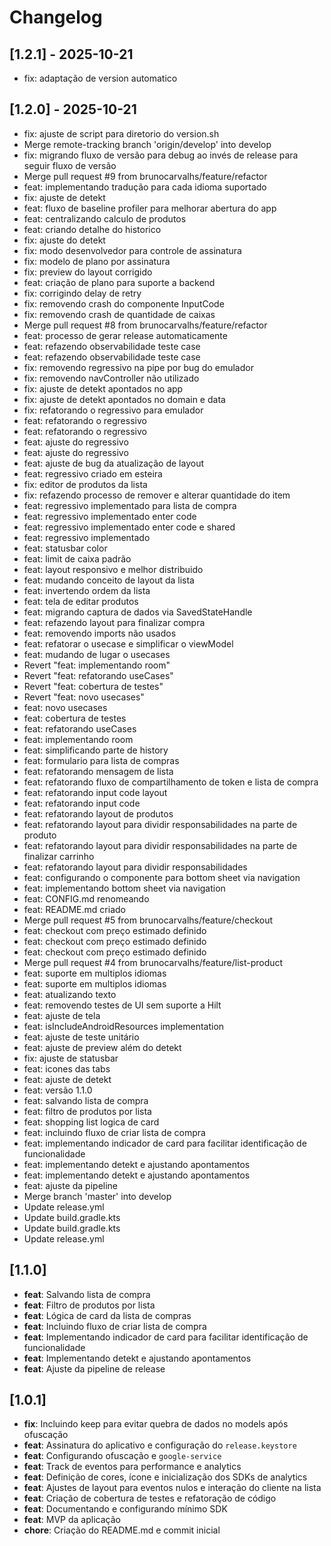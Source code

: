 # Changelog

## [1.2.1] - 2025-10-21

* fix: adaptação de version automatico


## [1.2.0] - 2025-10-21

* fix: ajuste de script para diretorio do version.sh
* Merge remote-tracking branch 'origin/develop' into develop
* fix: migrando fluxo de versão para debug ao invés de release para seguir fluxo de versão
* Merge pull request #9 from brunocarvalhs/feature/refactor
* feat: implementando tradução para cada idioma suportado
* fix: ajuste de detekt
* feat: fluxo de baseline profiler para melhorar abertura do app
* feat: centralizando calculo de produtos
* feat: criando detalhe do historico
* fix: ajuste do detekt
* fix: modo desenvolvedor para controle de assinatura
* fix: modelo de plano por assinatura
* fix: preview do layout corrigido
* feat: criação de plano para suporte a backend
* fix: corrigindo delay de retry
* fix: removendo crash do componente InputCode
* fix: removendo crash de quantidade de caixas
* Merge pull request #8 from brunocarvalhs/feature/refactor
* feat: processo de gerar release automaticamente
* feat: refazendo observabilidade teste case
* feat: refazendo observabilidade teste case
* fix: removendo regressivo na pipe por bug do emulador
* fix: removendo navController não utilizado
* fix: ajuste de detekt apontados no app
* fix: ajuste de detekt apontados no domain e data
* fix: refatorando o regressivo para emulador
* feat: refatorando o regressivo
* feat: refatorando o regressivo
* feat: ajuste do regressivo
* feat: ajuste do regressivo
* feat: ajuste de bug da atualização de layout
* feat: regressivo criado em esteira
* fix: editor de produtos da lista
* fix: refazendo processo de remover e alterar quantidade do item
* feat: regressivo implementado para lista de compra
* feat: regressivo implementado enter code
* feat: regressivo implementado enter code e shared
* feat: regressivo implementado
* feat: statusbar color
* feat: limit de caixa padrão
* feat: layout responsivo e melhor distribuido
* feat: mudando conceito de layout da lista
* feat: invertendo ordem da lista
* feat: tela de editar produtos
* feat: migrando captura de dados via SavedStateHandle
* feat: refazendo layout para finalizar compra
* feat: removendo imports não usados
* feat: refatorar o usecase e simplificar o viewModel
* feat: mudando de lugar o usecases
* Revert "feat: implementando room"
* Revert "feat: refatorando useCases"
* Revert "feat: cobertura de testes"
* Revert "feat: novo usecases"
* feat: novo usecases
* feat: cobertura de testes
* feat: refatorando useCases
* feat: implementando room
* feat: simplificando parte de history
* feat: formulario para lista de compras
* feat: refatorando mensagem de lista
* feat: refatorando fluxo de compartilhamento de token e lista de compra
* feat: refatorando input code layout
* feat: refatorando input code
* feat: refatorando layout de produtos
* feat: refatorando layout para dividir responsabilidades na parte de produto
* feat: refatorando layout para dividir responsabilidades na parte de finalizar carrinho
* feat: refatorando layout para dividir responsabilidades
* feat: configurando o componente para bottom sheet via navigation
* feat: implementando bottom sheet via navigation
* feat: CONFIG.md renomeando
* feat: README.md criado
* Merge pull request #5 from brunocarvalhs/feature/checkout
* feat: checkout com preço estimado definido
* feat: checkout com preço estimado definido
* feat: checkout com preço estimado definido
* Merge pull request #4 from brunocarvalhs/feature/list-product
* feat: suporte em multiplos idiomas
* feat: suporte em multiplos idiomas
* feat: atualizando texto
* feat: removendo testes de UI sem suporte a Hilt
* feat: ajuste de tela
* feat: isIncludeAndroidResources implementation
* feat: ajuste de teste unitário
* feat: ajuste de preview além do detekt
* fix: ajuste de statusbar
* feat: icones das tabs
* feat: ajuste de detekt
* feat: versão 1.1.0
* feat: salvando lista de compra
* feat: filtro de produtos por lista
* feat: shopping list logica de card
* feat: incluindo fluxo de criar lista de compra
* feat: implementando indicador de card para facilitar identificação de funcionalidade
* feat: implementando detekt e ajustando apontamentos
* feat: implementando detekt e ajustando apontamentos
* feat: ajuste da pipeline
* Merge branch 'master' into develop
* Update release.yml
* Update build.gradle.kts
* Update build.gradle.kts
* Update release.yml

## [1.1.0]
- **feat**: Salvando lista de compra
- **feat**: Filtro de produtos por lista
- **feat**: Lógica de card da lista de compras
- **feat**: Incluindo fluxo de criar lista de compra
- **feat**: Implementando indicador de card para facilitar identificação de funcionalidade
- **feat**: Implementando detekt e ajustando apontamentos
- **feat**: Ajuste da pipeline de release

## [1.0.1]
- **fix**: Incluindo keep para evitar quebra de dados no models após ofuscação
- **feat**: Assinatura do aplicativo e configuração do `release.keystore`
- **feat**: Configurando ofuscação e `google-service`
- **feat**: Track de eventos para performance e analytics
- **feat**: Definição de cores, ícone e inicialização dos SDKs de analytics
- **feat**: Ajustes de layout para eventos nulos e interação do cliente na lista
- **feat**: Criação de cobertura de testes e refatoração de código
- **feat**: Documentando e configurando mínimo SDK
- **feat**: MVP da aplicação
- **chore**: Criação do README.md e commit inicial
